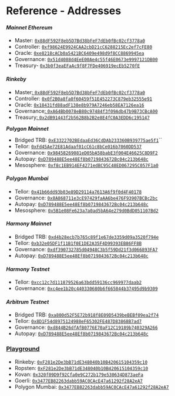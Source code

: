 # Reference - Addresses

#### _**Mainnet Ethereum**_&#x20;

* Master: [`0x88dF592F8eb5D7Bd38bFeF7dEb0fBc02cf3778a0`](https://etherscan.io/address/0x88dF592F8eb5D7Bd38bFeF7dEb0fBc02cf3778a0)
* Controller: [`0xf98624E9924CAA2cbD21cC6288215Ec2ef7cFE80`](https://etherscan.io/address/0xf98624E9924CAA2cbD21cC6288215Ec2ef7cFE80)
* Oracle: [`0xe8218cACb0a5421BC6409e498d9f8CC8869945ea`](https://etherscan.io/address/0xe8218cACb0a5421BC6409e498d9f8CC8869945ea)
* Governance: [`0x51d4088d4EeE00Ae4c55f46E0673e9997121DB00`](https://etherscan.io/address/0x51d4088d4EeE00Ae4c55f46E0673e9997121DB00)
* Treasury- [`0x3b0f3eaEFaAc9f8F7FDe406919ecEb5270fE`](https://etherscan.io/address/0x3b0f3eaEFaAc9f8F7FDe406919ecEb5270fE0607)

#### _**Rinkeby**_

* Master[: `0x88dF592F8eb5D7Bd38bFeF7dEb0fBc02cf3778a0`](https://rinkeby.etherscan.io/address/0x88dF592F8eb5D7Bd38bFeF7dEb0fBc02cf3778a0)
* Controller: [`0x0f2B0a8fa0f60459f51E452273C879eb32555e91`](https://rinkeby.etherscan.io/address/0x0f2B0a8fa0f60459f51E452273C879eb32555e91)
* Oracle: [`0x18431fd88adF138e8b979A7246eb58EA7126ea16`](https://rinkeby.etherscan.io/address/0x18431fd88adF138e8b979A7246eb58EA7126ea16)
* Governance[: `0xA64Bb0078eB80c97484f3f09Adb47b9B73CBcA00`](https://rinkeby.etherscan.io/address/0xA64Bb0078eB80c97484f3f09Adb47b9B73CBcA00)
* Treasury[: `0x2dB91443f2b562B8b2B2e8E4fC0A3EDD6c195147`](https://rinkeby.etherscan.io/address/0x2dB91443f2b562B8b2B2e8E4fC0A3EDD6c195147)

_**Polygon Mainnet**_

* Bridged TRB: [`0xE3322702BEdaaEd36CdDAb233360B939775ae5f1`](https://polygonscan.com/address/0xE3322702BEdaaEd36CdDAb233360B939775ae5f1)\`\`
* Tellor: [`0xFd45Ae72E81Adaaf01cC61c8bCe016b7060DD537`](https://polygonscan.com/address/0xFd45Ae72E81Adaaf01cC61c8bCe016b7060DD537)
* Governance: [`0x98458269081eD05bA58babE3f004E46625C8D9F2`](https://polygonscan.com/address/0x98458269081eD05bA58babE3f004E46625C8D9F2)
* Autopay: [`0xD789488E5ee48Ef8b0719843672Bc04c213b648c`](https://polygonscan.com/address/0xD789488E5ee48Ef8b0719843672Bc04c213b648c)
* Mesosphere: [`0xf8c1EB914EF4271edBC95C48ED067295C057F1a0`](https://polygonscan.com/address/0xf8c1eb914ef4271edbc95c48ed067295c057f1a0)

#### _**Polygon Mumbai**_

* Tellor: [`0x41b66dd93b03e89D29114a7613A6f9f0d4F40178`](https://mumbai.polygonscan.com/address/0x41b66dd93b03e89D29114a7613A6f9f0d4F40178)
* Governance: [`0x8A868711e3cE97429faAA6be476F93907BCBc2bc`](https://mumbai.polygonscan.com/address/0x8A868711e3cE97429faAA6be476F93907BCBc2bc)
* Autopay: [`0xD789488E5ee48Ef8b0719843672Bc04c213b648c`](https://mumbai.polygonscan.com/address/0xD789488E5ee48Ef8b0719843672Bc04c213b648c)
* Mesosphere: [`0x5B1e08Fe623a7a0ad5bA64e279d0BdD051107Bd2`](https://mumbai.polygonscan.com/address/0x5B1e08Fe623a7a0ad5bA64e279d0BdD051107Bd2)

#### _Harmony Mainnet_

* Bridged TRB: [`0xd4b28ecb7b765c89f1e67de3359d09a3520f794e`](https://explorer.harmony.one/address/0xd4b28ecb7b765c89f1e67de3359d09a3520f794e)
* Tellor: [`0xb32e05DF1f11B1f0E1DE2A35F4D99393EB86FF8B`](https://explorer.harmony.one/address/0xb32e05df1f11b1f0e1de2a35f4d99393eb86ff8b)
* Governance: [`0xdf390732785d04948C3b5f59Dd21f3d066893FA7`](https://explorer.harmony.one/address/0xdf390732785d04948c3b5f59dd21f3d066893fa7)
* Autopay: [`0xD789488E5ee48Ef8b0719843672Bc04c213b648c`](https://explorer.harmony.one/address/0xD789488E5ee48Ef8b0719843672Bc04c213b648c)

#### _Harmony Testnet_

* Tellor: [`0xcc12c7d111879526a63bdd59136cc969977daab2`](https://explorer.pops.one/address/0xcc12c7d111879526a63bdd59136cc969977daab2)
* Governance: [`0xc4ee1b20c440330680b6f665844b37495d9b9309`](https://explorer.pops.one/address/0xc4ee1b20c440330680b6f665844b37495d9b9309)

#### _Arbitrum Testnet_

* Bridged TRB: [`0xa800d52F5E72b918f8E09D5439beBEBf09ea2f74`](https://testnet.arbiscan.io/address/0xa800d52F5E72b918f8E09D5439beBEBf09ea2f74)
* Tellor: [`0x8D1F54d8975124988eF65302FE487D83868B7ad7`](https://testnet.arbiscan.io/address/0x8D1F54d8975124988eF65302FE487D83868B7ad7)
* Governance: [`0xd844B26dfAfB0776E70aF12C19189b740329A266`](https://testnet.arbiscan.io/address/0xd844B26dfAfB0776E70aF12C19189b740329A266)
* Autopay: [`0xD789488E5ee48Ef8b0719843672Bc04c213b648c`](https://testnet.arbiscan.io/address/0xD789488E5ee48Ef8b0719843672Bc04c213b648c)

### [Playground](https://github.com/tellor-io/TellorPlayground)

* Rinkeby: [`0xF281e2De3bB71dE348040b10B420615104359c10`](https://rinkeby.etherscan.io/address/0xF281e2De3bB71dE348040b10B420615104359c10)
* Ropsten: [`0xF281e2De3bB71dE348040b10B420615104359c10`](https://ropsten.etherscan.io/address/0xF281e2De3bB71dE348040b10B420615104359c10)
* Kovan: [`0x320f09D9f92Cfa0e9C272b179e530634D873aeFa`](https://kovan.etherscan.io/address/0x320f09D9f92Cfa0e9C272b179e530634D873aeFa)
* Goerli: [`0x3477EB82263dabb59AC0CAcE47a61292f28A2eA7`](https://goerli.etherscan.io/address/0x3477EB82263dabb59AC0CAcE47a61292f28A2eA7)
* Polygon Mumbai: [`0x3477EB82263dabb59AC0CAcE47a61292f28A2eA7`](https://mumbai.polygonscan.com/address/0x3477EB82263dabb59AC0CAcE47a61292f28A2eA7)
